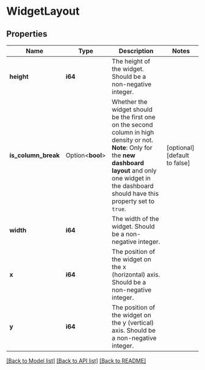 # WidgetLayout

## Properties

Name | Type | Description | Notes
------------ | ------------- | ------------- | -------------
**height** | **i64** | The height of the widget. Should be a non-negative integer. | 
**is_column_break** | Option<**bool**> | Whether the widget should be the first one on the second column in high density or not. **Note**: Only for the **new dashboard layout** and only one widget in the dashboard should have this property set to `true`. | [optional][default to false]
**width** | **i64** | The width of the widget. Should be a non-negative integer. | 
**x** | **i64** | The position of the widget on the x (horizontal) axis. Should be a non-negative integer. | 
**y** | **i64** | The position of the widget on the y (vertical) axis. Should be a non-negative integer. | 

[[Back to Model list]](../README.md#documentation-for-models) [[Back to API list]](../README.md#documentation-for-api-endpoints) [[Back to README]](../README.md)


